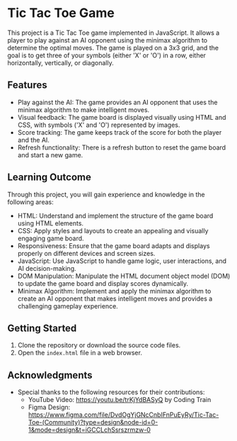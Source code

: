 # Tic Tac Toe Game

This project is a Tic Tac Toe game implemented in JavaScript. It allows a player to play against an AI opponent using the minimax algorithm to determine the optimal moves. The game is played on a 3x3 grid, and the goal is to get three of your symbols (either 'X' or 'O') in a row, either horizontally, vertically, or diagonally.

## Features

- Play against the AI: The game provides an AI opponent that uses the minimax algorithm to make intelligent moves.
- Visual feedback: The game board is displayed visually using HTML and CSS, with symbols ('X' and 'O') represented by images.
- Score tracking: The game keeps track of the score for both the player and the AI.
- Refresh functionality: There is a refresh button to reset the game board and start a new game.

## Learning Outcome

Through this project, you will gain experience and knowledge in the following areas:

- HTML: Understand and implement the structure of the game board using HTML elements.
- CSS: Apply styles and layouts to create an appealing and visually engaging game board.
- Responsiveness: Ensure that the game board adapts and displays properly on different devices and screen sizes.
- JavaScript: Use JavaScript to handle game logic, user interactions, and AI decision-making.
- DOM Manipulation: Manipulate the HTML document object model (DOM) to update the game board and display scores dynamically.
- Minimax Algorithm: Implement and apply the minimax algorithm to create an AI opponent that makes intelligent moves and provides a challenging gameplay experience.

## Getting Started

1. Clone the repository or download the source code files.
2. Open the `index.html` file in a web browser.

## Acknowledgments

- Special thanks to the following resources for their contributions:
    -   YouTube Video: https://youtu.be/trKjYdBASyQ by Coding Train
    -   Figma Design: https://www.figma.com/file/DvdOgYjGNcCnbIFnPuEyRy/Tic-Tac-Toe-(Community)?type=design&node-id=0-1&mode=design&t=iGCCLchSsrszrmzw-0